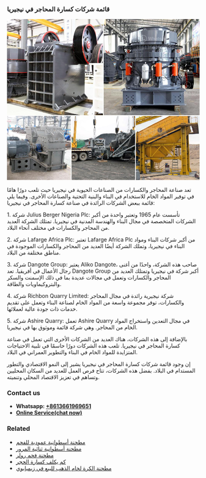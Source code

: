 <h3>قائمة شركات كسارة المحاجر في نيجيريا</h3><img src='1701852576.jpg' alt=''><p>تعد صناعة المحاجر والكسارات من الصناعات الحيوية في نيجيريا حيث تلعب دورًا هامًا في توفير المواد الخام للاستخدام في البناء والبنية التحتية والصناعات الأخرى. وفيما يلي قائمة ببعض الشركات الرائدة في صناعة كسارة المحاجر في نيجيريا:</p><p>1. شركة Julius Berger Nigeria Plc: تأسست عام 1965 وتعتبر واحدة من أكبر الشركات المتخصصة في مجال البناء والهندسة المدنية في نيجيريا. تمتلك الشركة العديد من المحاجر والكسارات في مختلف أنحاء البلاد.</p><p>2. شركة Lafarge Africa Plc: تعتبر Lafarge Africa Plc من أكبر شركات البناء ومواد البناء في نيجيريا، وتملك الشركة أيضًا العديد من المحاجر والكسارات الموجودة في مناطق مختلفة من البلاد.</p><p>3. شركة Dangote Group: يعتبر Aliko Dangote، صاحب هذه الشركة، واحدًا من أغنى رجال الأعمال في أفريقيا. تعد Dangote Group أكبر شركة في نيجيريا وتمتلك العديد من المحاجر والكسارات وتعمل في مجالات عديدة بما في ذلك الإسمنت والسكر والبتروكيماويات والطاقة.</p><p>4. شركة Richbon Quarry Limited: شركة نيجيرية رائدة في مجال المحاجر والكسارات، توفر مجموعة واسعة من المواد الخام لصناعة البناء وتعمل على تقديم خدمات ذات جودة عالية لعملائها.</p><p>5. شركة Ashire Quarry: تعمل Ashire Quarry في مجال التعدين واستخراج المواد الخام من المحاجر. وهي شركة قائمة وموثوق بها في نيجيريا.</p><p>بالإضافة إلى هذه الشركات، هناك العديد من الشركات الأخرى التي تعمل في صناعة كسارة المحاجر في نيجيريا. تلعب هذه الشركات دورًا حاسمًا في تلبية الاحتياجات المتزايدة للمواد الخام في البناء والتطوير العمراني في البلاد.</p><p>إن وجود قائمة شركات كسارة المحاجر في نيجيريا يشير إلى النمو الاقتصادي والتطور المستدام في البلاد. بفضل هذه الشركات، تتاح فرص العمل للعديد من السكان المحليين وتساهم في تعزيز الاقتصاد المحلي وتنميته.</p><h3>Contact us</h3><ul><li><strong>Whatsapp:&nbsp;<a href="https://wa.me/8613661969651">+8613661969651</a></strong></li><li><a href="https://swt.shibang-china.com/?git&amp;zhl&amp;قائمة شركات كسارة المحاجر في نيجيريا"><strong>Online Service(chat now)</strong></a></li></ul><h3>Related</h3><ul><li><a href='مطحنة أسطوانية عمودية للفحم.md'>مطحنة أسطوانية عمودية للفحم</a></li><li><a href='مطحنة أسطوانية ثنائية المرور.md'>مطحنة أسطوانية ثنائية المرور</a></li><li><a href='مطحنة فحم رولر.md'>مطحنة فحم رولر</a></li><li><a href='كم يكلف كسارة الحجر.md'>كم يكلف كسارة الحجر</a></li><li><a href='مطحنة الكرة لخام الذهب للبيع في زيمبابوي.md'>مطحنة الكرة لخام الذهب للبيع في زيمبابوي</a></li></ul>